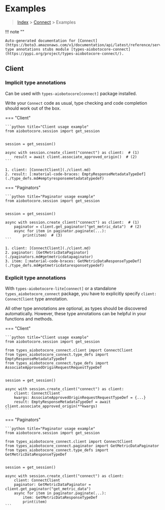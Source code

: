 # Examples

> [Index](../README.md) > [Connect](./README.md) > Examples

!!! note ""

    Auto-generated documentation for [Connect](https://boto3.amazonaws.com/v1/documentation/api/latest/reference/services/connect.html#Connect)
    type annotations stubs module [types-aiobotocore-connect](https://pypi.org/project/types-aiobotocore-connect/).

## Client

### Implicit type annotations

Can be used with `types-aiobotocore[connect]` package installed.

Write your `Connect` code as usual,
type checking and code completion should work out of the box.



=== "Client"

    ```python title="Client usage example"
    from aiobotocore.session import get_session


    session = get_session()

    async with session.create_client("connect") as client:  # (1)
        result = await client.associate_approved_origin()  # (2)
    ```

    1. client: [ConnectClient](./client.md)
    2. result: [:material-code-braces: EmptyResponseMetadataTypeDef](./type_defs.md#emptyresponsemetadatatypedef) 



=== "Paginators"

    ```python title="Paginator usage example"
    from aiobotocore.session import get_session


    session = get_session()

    async with session.create_client("connect") as client:  # (1)
        paginator = client.get_paginator("get_metric_data")  # (2)
        async for item in paginator.paginate(...):
            print(item)  # (3)
    ```

    1. client: [ConnectClient](./client.md)
    2. paginator: [GetMetricDataPaginator](./paginators.md#getmetricdatapaginator)
    3. item: [:material-code-braces: GetMetricDataResponseTypeDef](./type_defs.md#getmetricdataresponsetypedef) 




### Explicit type annotations

With `types-aiobotocore-lite[connect]`
or a standalone `types_aiobotocore_connect` package, you have to explicitly specify
`client: ConnectClient` type annotation.

All other type annotations are optional, as types should be discovered automatically.
However, these type annotations can be helpful in your functions and methods.


=== "Client"

    ```python title="Client usage example"
    from aiobotocore.session import get_session

    from types_aiobotocore_connect.client import ConnectClient
    from types_aiobotocore_connect.type_defs import EmptyResponseMetadataTypeDef
    from types_aiobotocore_connect.type_defs import AssociateApprovedOriginRequestRequestTypeDef


    session = get_session()

    async with session.create_client("connect") as client:
        client: ConnectClient
        kwargs: AssociateApprovedOriginRequestRequestTypeDef = {...}
        result: EmptyResponseMetadataTypeDef = await client.associate_approved_origin(**kwargs)
    ```



=== "Paginators"

    ```python title="Paginator usage example"
    from aiobotocore.session import get_session

    from types_aiobotocore_connect.client import ConnectClient
    from types_aiobotocore_connect.paginator import GetMetricDataPaginator
    from types_aiobotocore_connect.type_defs import GetMetricDataResponseTypeDef


    session = get_session()

    async with session.create_client("connect") as client:
        client: ConnectClient
        paginator: GetMetricDataPaginator = client.get_paginator("get_metric_data")
        async for item in paginator.paginate(...):
            item: GetMetricDataResponseTypeDef
            print(item)
    ```


